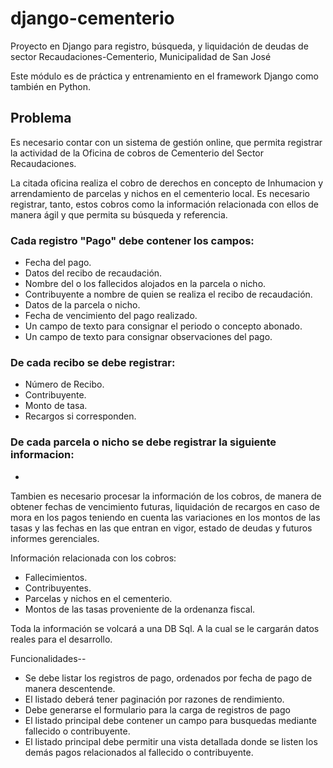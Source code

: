 # django-cementerio
Proyecto en Django para registro, búsqueda, y liquidación de deudas de sector Recaudaciones-Cementerio, Municipalidad de San José

Este módulo es de práctica y entrenamiento en el framework Django como también en Python.

## Problema
Es necesario contar con un sistema de gestión online, que permita registrar la actividad de la Oficina de cobros de Cementerio del Sector Recaudaciones.

La citada oficina realiza el cobro de derechos en concepto de Inhumacion y arrendamiento de parcelas y nichos en el cementerio local. Es necesario registrar, tanto, estos cobros como la información relacionada con ellos de manera ágil y que permita su búsqueda y referencia.

### Cada registro "Pago" debe contener los campos: 
- Fecha del pago. 
- Datos del recibo de recaudación.
- Nombre del o los fallecidos alojados en la parcela o nicho. 
- Contribuyente a nombre de quien se realiza el recibo de recaudación. 
- Datos de la parcela o nicho.
- Fecha de vencimiento del pago realizado.
- Un campo de texto para consignar el periodo o concepto abonado.
- Un campo de texto para consignar observaciones del pago.


### De cada recibo se debe registrar:
- Número de Recibo.
- Contribuyente.
- Monto de tasa.
- Recargos si corresponden.

### De cada parcela o nicho se debe registrar la siguiente informacion:
- 

Tambien es necesario procesar la información de los cobros, de manera de obtener fechas de vencimiento futuras, liquidación de recargos en caso de mora en los pagos teniendo en cuenta las variaciones en los montos de las tasas y las fechas en las que entran en vigor, estado de deudas y futuros informes gerenciales.

Información relacionada con los cobros:
- Fallecimientos.
- Contribuyentes.
- Parcelas y nichos en el cementerio.
- Montos de las tasas proveniente de la ordenanza fiscal.

Toda la información se volcará a una DB Sql. A la cual se le cargarán datos reales para el desarrollo.

Funcionalidades--

- Se debe listar los registros de pago, ordenados por fecha de pago de manera descentende.
- El listado deberá tener paginación por razones de rendimiento.
- Debe generarse el formulario para la carga de registros de pago
- El listado principal debe contener un campo para busquedas mediante fallecido o contribuyente.
- El listado principal debe permitir una vista detallada donde se listen los demás pagos relacionados al fallecido o contribuyente.

